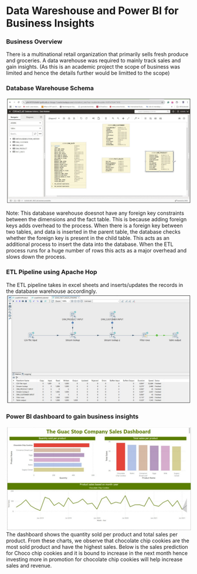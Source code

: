 # Data Wareshouse and Power BI for Business Insights

### Business Overview
There is a multinational retail organization that primarily sells fresh produce and groceries. A data warehouse was required to mainly track sales and gain insights.
(As this is an academic project the scope of business was limited and hence the details further would be limitted to the scope)

### Database Warehouse Schema
![database warehouse schema](warehouse-schema.jpg)

Note: This database warehouse doesnot have any foreign key constraints between the dimensions and the fact table.  This is because adding foreign keys adds overhead to the process. When there is a foreign key between two tables, and data is inserted in the parent table, the database checks whether the foreign key is present in the child table. This acts as an additional process to insert the data into the database. When the ETL process runs for a huge number of rows this acts as a major overhead and slows down the process.


### ETL Pipeline using Apache Hop
The ETL pipeline takes in excel sheets and inserts/updates the records in the database warehouse accordingly.
![etl pipeline to insert data into the warehosue](etl-pipeline.jpg)

### Power BI dashboard to gain business insights
![sales dashboard](sales-dashboard.jpg)
The dashboard shows the quantity sold per product and total sales per product. From these charts, we observe that chocolate chip cookies are the most sold product and have the highest sales. Below is the sales prediction for Choco chip cookies and it is bound to increase in the next month hence investing more in promotion for chocolate chip cookies will help increase sales and revenue.
